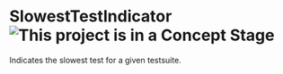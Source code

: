 SlowestTestIndicator ![This project is in a Concept Stage](http://img.shields.io/badge/Project%20Stage-Concept-red.svg "This project is in a Concept Stage")
====================

Indicates the slowest test for a given testsuite.
